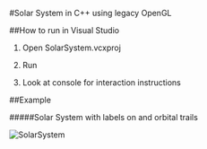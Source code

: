 #Solar System in C++ using legacy OpenGL

##How to run in Visual Studio

1. Open SolarSystem.vcxproj

2. Run

3. Look at console for interaction instructions


##Example

#####Solar System with labels on and orbital trails

![SolarSystem](http://i.imgur.com/iY0HtjV.png)
